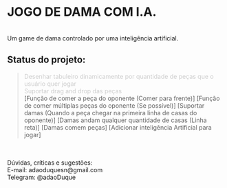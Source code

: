 # JOGO DE DAMA COM I.A.
<br />
Um game de dama controlado por uma inteligência artificial.<br/>

## Status do projeto:

> <span style="color:#cdcdcd;">Desenhar tabuleiro dinamicamente por quantidade de peças que o usuário quer jogar</span><br/>
> <span style="color:#cdcdcd;">Suportar drag and drop das peças</span><br/>
> [Função de comer a peça do oponente (Comer para frente)]
> [Função de comer múltiplas peças do oponente (Se possível)]
> [Suportar damas (Quando a peça chegar na primeira linha de casas do oponente)]
> [Damas andam qualquer quantidade de casas (Linha reta)]
> [Damas comem peças]
> [Adicionar inteligência Artificial para jogar]

<br />
<br />
Dúvidas, críticas e sugestões:<br>
E-mail: adaoduquesn@gmail.com<br>
Telegram: @adaoDuque <br>



